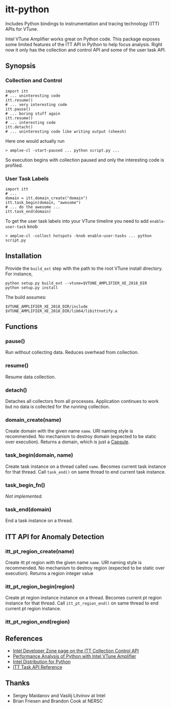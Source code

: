 # itt-python

Includes Python bindings to instrumentation and tracing technology (ITT) APIs for VTune.

Intel VTune Amplifier works great on Python code.
This package exposes some limited features of the ITT API in Python to help focus analysis.
Right now it only has the collection and control API and some of the user task API.

## Synopsis

### Collection and Control

    import itt
    # ... uninteresting code
    itt.resume()
    # ... very interesting code
    itt.pause()
    # ... boring stuff again
    itt.resume()
    # ... interesting code
    itt.detach()
    # ... uninteresting code like writing output (sheesh)

Here one would actually run

    > amplxe-cl -start-paused ... python script.py ...

So execution begins with collection paused and only the interesting code is profiled.

### User Task Labels

    import itt
    # ... 
    domain = itt.domain_create("domain")
    itt.task_begin(domain, "awesome")
    # ... do the awesome ...
    itt.task_end(domain)

To get the user task labels into your VTune timeline you need to add `enable-user-task` knob

    > amplxe-cl -collect hotspots -knob enable-user-tasks ... python script.py

## Installation

Provide the `build_ext` step with the path to the root VTune install directory.
For instance,

    python setup.py build_ext --vtune=$VTUNE_AMPLIFIER_XE_2018_DIR
    python setup.py install

The build assumes:

    $VTUNE_AMPLIFIER_XE_2018_DIR/include
    $VTUNE_AMPLIFIER_XE_2018_DIR/lib64/libittnotify.a

## Functions

### pause()

Run without collecting data.
Reduces overhead from collection.

### resume()

Resume data collection. 

### detach()

Detaches all collectors from all processes. 
Application continues to work but no data is collected for the running collection.

### domain\_create(name)

Create domain with the given name `name`.
URI naming style is recommended.
No mechanism to destroy domain (expected to be static over execution).
Returns a domain, which is just a [Capsule](https://docs.python.org/3/c-api/capsule.html).

### task\_begin(domain, name)

Create task instance on a thread called `name`. 
Becomes current task instance for that thread. 
Call `task_end()` on same thread to end current task instance.

### task\_begin\_fn()

_Not implemented._

### task\_end(domain)

End a task instance on a thread.

## ITT API for Anomaly Detection

### itt\_pt\_region\_create(name)

Create itt pt region with the given name `name`.
URI naming style is recommended.
No mechanism to destroy region (expected to be static over execution).
Returns a region integer value

### itt\_pt\_region\_begin(region)

Create pt region instance instance on a thread.
Becomes current pt region instance for that thread. 
Call `itt_pt_region_end()` on same thread to end current pt region instance.

### itt\_pt\_region\_end(region)

## References

* [Intel Developer Zone page on the ITT Collection Control API](https://software.intel.com/en-us/node/544204)
* [Performance Analysis of Python with Intel VTune Amplifier](https://software.intel.com/en-us/videos/performance-analysis-of-python-applications-with-intel-vtune-amplifier)
* [Intel Distribution for Python](https://software.intel.com/en-us/intel-distribution-for-python)
* [ITT Task API Reference](https://software.intel.com/en-us/node/544206)

## Thanks

* Sergey Maidanov and Vasilij Litvinov at Intel
* Brian Friesen and Brandon Cook at NERSC

